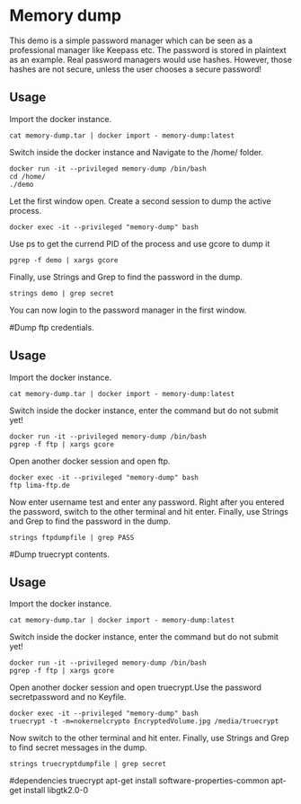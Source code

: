 # Memory dump
This demo is a simple password manager which can be seen as a professional manager like Keepass etc.
The password is stored in plaintext as an example. Real password managers would use hashes.
However, those hashes are not secure, unless the user chooses a secure password!

## Usage
Import the docker instance.
```
cat memory-dump.tar | docker import - memory-dump:latest
```

Switch inside the docker instance and Navigate to the /home/ folder.
```
docker run -it --privileged memory-dump /bin/bash
cd /home/
./demo
```

Let the first window open. Create a second session to dump the active process.
```
docker exec -it --privileged "memory-dump" bash
```

Use ps to get the currend PID of the process and use gcore to dump it
```
pgrep -f demo | xargs gcore
```

Finally, use Strings and Grep to find the password in the dump.
```
strings demo | grep secret
```

You can now login to the password manager in the first window.






#Dump ftp credentials.
## Usage
Import the docker instance.
```
cat memory-dump.tar | docker import - memory-dump:latest
```

Switch inside the docker instance, enter the command but do not submit yet!
```
docker run -it --privileged memory-dump /bin/bash
pgrep -f ftp | xargs gcore
```

Open another docker session and open ftp.
```
docker exec -it --privileged "memory-dump" bash
ftp lima-ftp.de
```
Now enter username test and enter any password.
Right after you entered the password, switch to the other terminal and hit enter.
Finally, use Strings and Grep to find the password in the dump.
```
strings ftpdumpfile | grep PASS
```



#Dump truecrypt contents.
## Usage
Import the docker instance.
```
cat memory-dump.tar | docker import - memory-dump:latest
```

Switch inside the docker instance, enter the command but do not submit yet!
```
docker run -it --privileged memory-dump /bin/bash
pgrep -f ftp | xargs gcore
```

Open another docker session and open truecrypt.Use the password secretpassword and no Keyfile.
```
docker exec -it --privileged "memory-dump" bash
truecrypt -t -m=nokernelcrypto EncryptedVolume.jpg /media/truecrypt
```
Now switch to the other terminal and hit enter.
Finally, use Strings and Grep to find secret messages in the dump.
```
strings truecryptdumpfile | grep secret
```

#dependencies truecrypt
apt-get install software-properties-common
apt-get install libgtk2.0-0
